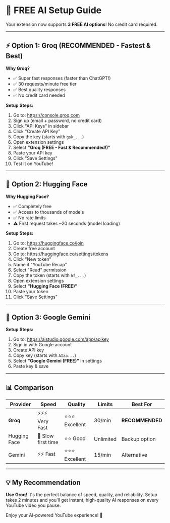 # 🚀 FREE AI Setup Guide

Your extension now supports **3 FREE AI options**! No credit card required.

---

## ⚡ Option 1: Groq (RECOMMENDED - Fastest & Best)

**Why Groq?**
- ✅ Super fast responses (faster than ChatGPT!)
- ✅ 30 requests/minute free tier
- ✅ Best quality responses
- ✅ No credit card needed

**Setup Steps:**
1. Go to: https://console.groq.com
2. Sign up (email + password, no credit card)
3. Click "API Keys" in sidebar
4. Click "Create API Key"
5. Copy the key (starts with `gsk_...`)
6. Open extension settings
7. Select **"Groq (FREE - Fast & Recommended!)"**
8. Paste your API key
9. Click "Save Settings"
10. Test it on YouTube!

---

## 🤗 Option 2: Hugging Face

**Why Hugging Face?**
- ✅ Completely free
- ✅ Access to thousands of models
- ✅ No rate limits
- ⚠️ First request takes ~20 seconds (model loading)

**Setup Steps:**
1. Go to: https://huggingface.co/join
2. Create free account
3. Go to: https://huggingface.co/settings/tokens
4. Click "New token"
5. Name it "YouTube Recap" 
6. Select "Read" permission
7. Copy the token (starts with `hf_...`)
8. Open extension settings
9. Select **"Hugging Face (FREE)"**
10. Paste your token
11. Click "Save Settings"

---

## 🎯 Option 3: Google Gemini

**Setup Steps:**
1. Go to: https://aistudio.google.com/app/apikey
2. Sign in with Google account
3. Create API key
4. Copy key (starts with `AIza...`)
5. Select **"Google Gemini (FREE)"** in settings
6. Paste key & save

---

## 📊 Comparison

| Provider | Speed | Quality | Limits | Best For |
|----------|-------|---------|--------|----------|
| **Groq** | ⚡⚡⚡ Very Fast | ⭐⭐⭐ Excellent | 30/min | **RECOMMENDED** |
| Hugging Face | 🐌 Slow first time | ⭐⭐ Good | Unlimited | Backup option |
| Gemini | ⚡⚡ Fast | ⭐⭐⭐ Excellent | 15/min | Alternative |

---

## 💡 My Recommendation

**Use Groq!** It's the perfect balance of speed, quality, and reliability. Setup takes 2 minutes and you'll get instant, high-quality AI responses on every YouTube video you pause.

Enjoy your AI-powered YouTube experience! 🎉
